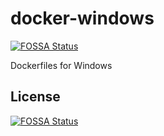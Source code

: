 # docker-windows
[![FOSSA Status](https://app.fossa.io/api/projects/git%2Bgithub.com%2FEmbarkStudios%2Fdocker-windows.svg?type=shield)](https://app.fossa.io/projects/git%2Bgithub.com%2FEmbarkStudios%2Fdocker-windows?ref=badge_shield)

Dockerfiles for Windows


## License
[![FOSSA Status](https://app.fossa.io/api/projects/git%2Bgithub.com%2FEmbarkStudios%2Fdocker-windows.svg?type=large)](https://app.fossa.io/projects/git%2Bgithub.com%2FEmbarkStudios%2Fdocker-windows?ref=badge_large)